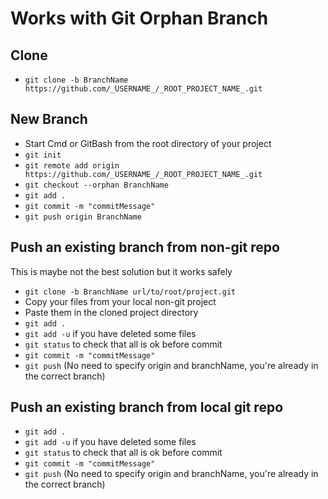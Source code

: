 # Works with Git Orphan Branch

## Clone

* `git clone -b BranchName https://github.com/_USERNAME_/_ROOT_PROJECT_NAME_.git`	

## New Branch

* Start Cmd or GitBash from the root directory of your project 
* `git init`
* `git remote add origin https://github.com/_USERNAME_/_ROOT_PROJECT_NAME_.git`
* `git checkout --orphan BranchName` 
* `git add .`
* `git commit -m "commitMessage"`
* `git push origin BranchName`

## Push an existing branch from non-git repo

This is maybe not the best solution but it works safely

* `git clone -b BranchName url/to/root/project.git`
* Copy your files from your local non-git project 
* Paste them in the cloned project directory
* `git add .`
* `git add -u` if you have deleted some files
* `git status` to check that all is ok before commit
* `git commit -m "commitMessage"`
* `git push` (No need to specify origin and branchName, you're already in the correct branch)

## Push an existing branch from local git repo

* `git add .`
* `git add -u` if you have deleted some files
* `git status` to check that all is ok before commit
* `git commit -m "commitMessage"`
* `git push` (No need to specify origin and branchName, you're already in the correct branch)
